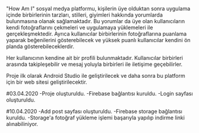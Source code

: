 "How Am I" sosyal medya platformu, kişilerin üye olduktan sonra uygulama içinde birbirlerinin tarzları, stilleri, giyimleri hakkında yorumlarda bulunmasına olanak sağlamaktadır. Bu yorumlar da üye olan kullanıcıların kendi fotoğraflarını çekmeleri ve uygulamaya yüklemeleri ile gerçekleşmektedir. Ayrıca kullanıcılar birbirlerinin fotoğraflarına puanlama yaparak beğenilerini gösterebilecek ve yüksek puanlı kullanıcılar kendini ön planda gösterebileceklerdir.

Her kullanıcının kendine ait bir profili bulunmaktadır. Kullanıcılar birbirleri arasında takipleşebilir ve mesaj yoluyla birbirleri ile iletişime geçebilirler.

Proje ilk olarak Android Studio ile geliştirilecek ve daha sonra bu platform için bir web sitesi geliştirilecektir.


#03.04.2020
-Proje oluşturuldu.
-Firebase bağlantısı kuruldu.
-Login sayfası oluşturuldu.

#10.04.2020
-Add post sayfası oluşturuldu.
-Firebase storage bağlantısı kuruldu.
-Storage'a fotoğraf yükleme işlemi başarıyla yapılıp indirme linki alınabiliniyor.
